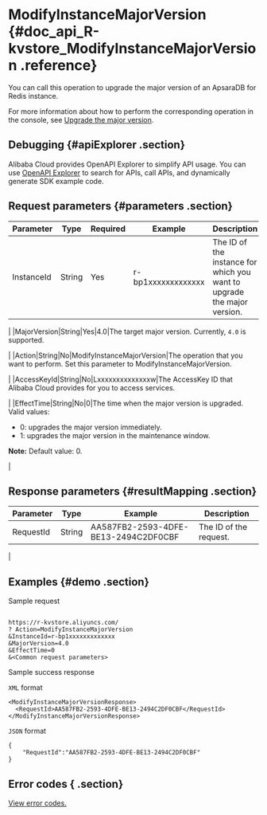 # ModifyInstanceMajorVersion {#doc_api_R-kvstore_ModifyInstanceMajorVersion .reference}

You can call this operation to upgrade the major version of an ApsaraDB for Redis instance.

For more information about how to perform the corresponding operation in the console, see [Upgrade the major version](~~101764~~).

## Debugging {#apiExplorer .section}

Alibaba Cloud provides OpenAPI Explorer to simplify API usage. You can use [OpenAPI Explorer](https://api.aliyun.com/#product=R-kvstore&api=ModifyInstanceMajorVersion) to search for APIs, call APIs, and dynamically generate SDK example code.

## Request parameters {#parameters .section}

|Parameter|Type|Required|Example|Description|
|---------|----|--------|-------|-----------|
|InstanceId|String|Yes|r-bp1xxxxxxxxxxxxx|The ID of the instance for which you want to upgrade the major version.

 |
|MajorVersion|String|Yes|4.0|The target major version. Currently, `4.0` is supported.

 |
|Action|String|No|ModifyInstanceMajorVersion|The operation that you want to perform. Set this parameter to ModifyInstanceMajorVersion.

 |
|AccessKeyId|String|No|Lxxxxxxxxxxxxxxw|The AccessKey ID that Alibaba Cloud provides for you to access services.

 |
|EffectTime|String|No|0|The time when the major version is upgraded. Valid values:

 -   0: upgrades the major version immediately.
-   1: upgrades the major version in the maintenance window.

 **Note:** Default value: 0.

 |

## Response parameters {#resultMapping .section}

|Parameter|Type|Example|Description|
|---------|----|-------|-----------|
|RequestId|String|AA587FB2-2593-4DFE-BE13-2494C2DF0CBF|The ID of the request.

 |

## Examples {#demo .section}

Sample request

``` {#request_demo}

https://r-kvstore.aliyuncs.com/
? Action=ModifyInstanceMajorVersion
&InstanceId=r-bp1xxxxxxxxxxxxx
&MajorVersion=4.0
&EffectTime=0
&<Common request parameters>

```

Sample success response

`XML` format

``` {#xml_return_success_demo}
<ModifyInstanceMajorVersionResponse>
  <RequestId>AA587FB2-2593-4DFE-BE13-2494C2DF0CBF</RequestId>
</ModifyInstanceMajorVersionResponse>

```

`JSON` format

``` {#json_return_success_demo}
{
	"RequestId":"AA587FB2-2593-4DFE-BE13-2494C2DF0CBF"
}
```

## Error codes { .section}

[View error codes.](https://error-center.aliyun.com/status/product/R-kvstore)

